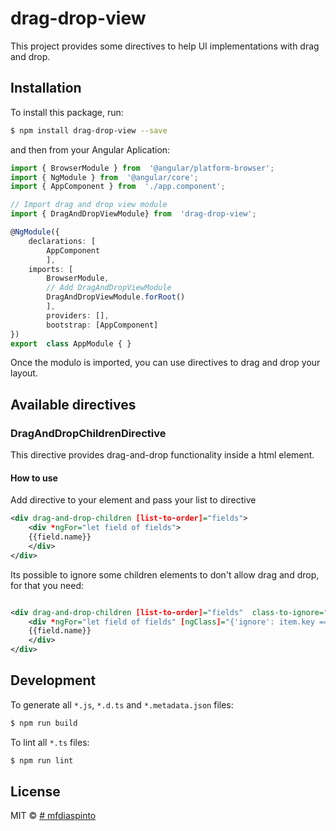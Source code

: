 
  

# drag-drop-view

  

This project provides some directives to help UI implementations with drag and drop.

  

## Installation

To install this package, run:
```bash
$ npm install drag-drop-view --save
```
  
and then from your Angular Aplication:

```typescript
import { BrowserModule } from  '@angular/platform-browser';
import { NgModule } from  '@angular/core';
import { AppComponent } from  './app.component';

// Import drag and drop view module
import { DragAndDropViewModule} from  'drag-drop-view';

@NgModule({
	declarations: [
		AppComponent
		],
	imports: [
		BrowserModule,
		// Add DragAndDropViewModule
		DragAndDropViewModule.forRoot()
		],
		providers: [],
		bootstrap: [AppComponent]
})
export  class AppModule { }
```

Once the modulo is imported, you can use directives to drag and drop your layout.
 

## Available directives

  

### DragAndDropChildrenDirective

This directive provides drag-and-drop functionality inside a html element.

  

#### How to use

  

Add directive to your element and pass your list to directive

```xml
<div drag-and-drop-children [list-to-order]="fields">
	<div *ngFor="let field of fields">
	{{field.name}}
	</div>
</div>
```

  

Its possible to ignore some children elements to don't allow drag and drop, for that you need:

```xml

<div drag-and-drop-children [list-to-order]="fields"  class-to-ignore="ignore">
    <div *ngFor="let field of fields" [ngClass]="{'ignore': item.key == 2}">
    {{field.name}}
    </div>
</div>
```

## Development

To generate all `*.js`, `*.d.ts` and `*.metadata.json` files:

```bash
$ npm run build
```

To lint all `*.ts` files:
```bash
$ npm run lint
```

  

  

## License

  

  

MIT © [# mfdiaspinto](mailto:mfdiaspinto@gmail.com )